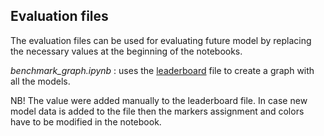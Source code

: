 ## Evaluation files

The evaluation files can be used for evaluating future model by replacing the necessary values at the beginning of the notebooks.

*benchmark_graph.ipynb* : uses the [leaderboard](../results/obl_1000_leaderboard.csv) file to create a graph with all the models.

NB! The value were added manually to the leaderboard file. In case new model data is added to the file then the markers assignment and colors have to be modified in the notebook.














